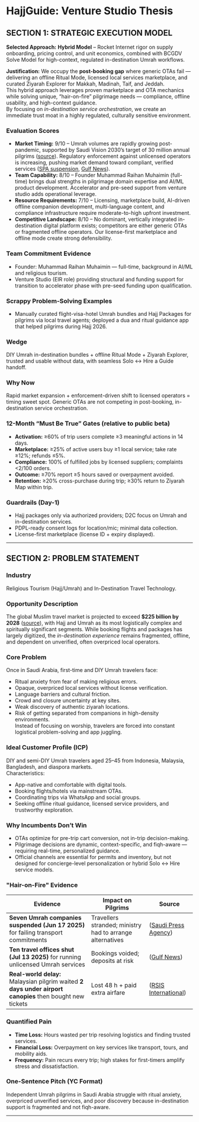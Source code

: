 # HajjGuide: Venture Studio Thesis

## SECTION 1: STRATEGIC EXECUTION MODEL

**Selected Approach:** **Hybrid Model** – Rocket Internet rigor on supply onboarding, pricing control, and unit economics, combined with BCGDV Solve Model for high-context, regulated in-destination Umrah workflows.

**Justification:**
We occupy the **post-booking gap** where generic OTAs fail — delivering an offline Ritual Mode, licensed local services marketplace, and curated Ziyarah Explorer for Makkah, Madinah, Taif, and Jeddah.  
This hybrid approach leverages proven marketplace and OTA mechanics while solving unique, “hair-on-fire” pilgrimage needs — compliance, offline usability, and high-context guidance.  
By focusing on *in-destination service orchestration*, we create an immediate trust moat in a highly regulated, culturally sensitive environment.

### Evaluation Scores

- **Market Timing:** 9/10 – Umrah volumes are rapidly growing post-pandemic, supported by Saudi Vision 2030’s target of 30 million annual pilgrims ([source][1]). Regulatory enforcement against unlicensed operators is increasing, pushing market demand toward compliant, verified services ([SPA suspension][2], [Gulf News][3]).
- **Team Capability:** 8/10 – Founder Muhammad Raihan Muhaimin (full-time) brings dual strengths in pilgrimage domain expertise and AI/ML product development. Accelerator and pre-seed support from venture studio adds operational leverage.  
- **Resource Requirements:** 7/10 – Licensing, marketplace build, AI-driven offline companion development, multi-language content, and compliance infrastructure require moderate-to-high upfront investment.  
- **Competitive Landscape:** 8/10 – No dominant, vertically integrated in-destination digital platform exists; competitors are either generic OTAs or fragmented offline operators. Our license-first marketplace and offline mode create strong defensibility.

### Team Commitment Evidence

- Founder: Muhammad Raihan Muhaimin — full-time, background in AI/ML and religious tourism.  
- Venture Studio (EIR role) providing structural and funding support for transition to accelerator phase with pre-seed funding upon qualification.

### Scrappy Problem-Solving Examples

- Manually curated flight-visa-hotel Umrah bundles and Hajj Packages for pilgrims via local travel agents; deployed a dua and ritual guidance app that helped pilgrims during Hajj 2026.

### Wedge

DIY Umrah in-destination bundles + offline Ritual Mode + Ziyarah Explorer, trusted and usable without data, with seamless Solo ↔ Hire a Guide handoff.

### Why Now

Rapid market expansion + enforcement-driven shift to licensed operators = timing sweet spot. Generic OTAs are not competing in post-booking, in-destination service orchestration.

### 12-Month “Must Be True” Gates (relative to public beta)

- **Activation:** ≥60% of trip users complete ≥3 meaningful actions in 14 days.  
- **Marketplace:** ≥25% of active users buy ≥1 local service; take rate ≥12%; refunds ≤5%.  
- **Compliance:** 100% of fulfilled jobs by licensed suppliers; complaints <2/100 orders.  
- **Outcome:** ≥70% report ≥5 hours saved or overpayment avoided.  
- **Retention:** ≥20% cross-purchase during trip; ≥30% return to Ziyarah Map within trip.

### Guardrails (Day-1)

- Hajj packages only via authorized providers; D2C focus on Umrah and in-destination services.  
- PDPL-ready consent logs for location/mic; minimal data collection.  
- License-first marketplace (license ID + expiry displayed).

---

## SECTION 2: PROBLEM STATEMENT

### Industry

Religious Tourism (Hajj/Umrah) and In-Destination Travel Technology.

### Opportunity Description

The global Muslim travel market is projected to exceed **$225 billion by 2028** ([source][4]), with Hajj and Umrah as its most logistically complex and spiritually significant segments. While booking flights and packages has largely digitized, the *in-destination experience* remains fragmented, offline, and dependent on unverified, often overpriced local operators.

### Core Problem

Once in Saudi Arabia, first-time and DIY Umrah travelers face:

- Ritual anxiety from fear of making religious errors.  
- Opaque, overpriced local services without license verification.  
- Language barriers and cultural friction.  
- Crowd and closure uncertainty at key sites.  
- Weak discovery of authentic ziyarah locations.  
- Risk of getting separated from companions in high-density environments.  
Instead of focusing on worship, travelers are forced into constant logistical problem-solving and app juggling.

### Ideal Customer Profile (ICP)

DIY and semi-DIY Umrah travelers aged 25–45 from Indonesia, Malaysia, Bangladesh, and diaspora markets.  
Characteristics:

- App-native and comfortable with digital tools.  
- Booking flights/hotels via mainstream OTAs.  
- Coordinating trips via WhatsApp and social groups.  
- Seeking offline ritual guidance, licensed service providers, and trustworthy exploration.

### Why Incumbents Don’t Win

- OTAs optimize for pre-trip cart conversion, not in-trip decision-making.  
- Pilgrimage decisions are dynamic, context-specific, and fiqh-aware — requiring real-time, personalized guidance.  
- Official channels are essential for permits and inventory, but not designed for concierge-level personalization or hybrid Solo ↔ Hire service models.

### "Hair-on-Fire" Evidence

| Evidence                                                                                                 | Impact on Pilgrims                                        | Source                    |
| -------------------------------------------------------------------------------------------------------- | --------------------------------------------------------- | ------------------------- |
| **Seven Umrah companies suspended (Jun 17 2025)** for failing transport commitments                      | Travellers stranded; ministry had to arrange alternatives | ([Saudi Press Agency][2]) |
| **Ten travel offices shut (Jul 13 2025)** for running unlicensed Umrah services                          | Bookings voided; deposits at risk                         | ([Gulf News][3])          |
| **Real-world delay:** Malaysian pilgrim waited **2 days under airport canopies** then bought new tickets | Lost 48 h + paid extra airfare                            | ([RSIS International][5]) |

### Quantified Pain

- **Time Loss:** Hours wasted per trip resolving logistics and finding trusted services.  
- **Financial Loss:** Overpayment on key services like transport, tours, and mobility aids.  
- **Frequency:** Pain recurs every trip; high stakes for first-timers amplify stress and dissatisfaction.

### One-Sentence Pitch (YC Format)

Independent Umrah pilgrims in Saudi Arabia struggle with ritual anxiety, overpriced unverified services, and poor discovery because in-destination support is fragmented and not fiqh-aware.

---
[1]: https://www.vision2030.gov.sa/media/x5vfkvzj/2021-2025-pilgrim-experience-program-delivery-plan-en.pdf "Pilgrim Experience Program Delivery Plan"
[2]: https://www.spa.gov.sa/en/N2341449 "Hajj Ministry Suspends Seven Umrah Companies Over ..."
[3]: https://gulfnews.com/world/gulf/saudi/saudi-arabia-shuts-10-travel-offices-over-unlicensed-umrah-services-1.500196522 "Saudi Arabia shuts 10 travel offices over unlicensed Umrah ..."
[4]: https://www.webintravel.com/muslim-travel-market-set-for-230-million-international-arrivals-by-2028-with-an-expenditure-of-usd-225-billion/ "Muslim travel market set for $230 million international arrivals"
[5]: https://rsisinternational.org/journals/ijriss/Digital-Library/volume-8-issue-11/1207-1223.pdf "Perspectives of Malaysian Hajj and Umrah Travelers' and ..."  
